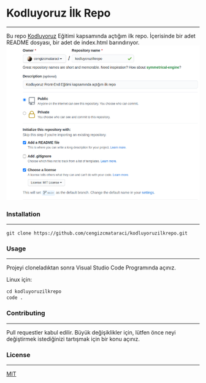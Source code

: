 # Kodluyoruz İlk Repo
***
Bu repo [Kodluyoruz](kodluyoruz.org) Eğitimi kapsamında açtığım ilk repo. İçerisinde bir adet README dosyası, bir adet de index.html barındırıyor.
![eklenecekResim](https://github.com/Kodluyoruz/taskforce/raw/main/git/odev1/figures/github.png)

### Installation
***
```
git clone https://github.com/cengizcmataraci/kodluyoruzilkrepo.git
```
### Usage
***
Projeyi cloneladıktan sonra Visual Studio Code Programında açınız.

Linux için:
```
cd kodluyoruzilkrepo
code .
```
### Contributing
***
Pull requestler kabul edilir. Büyük değişiklikler için, lütfen önce neyi değiştirmek istediğinizi tartışmak için bir konu açınız.
### License
***
[MIT](https://choosealicense.com/licenses/mit/)
